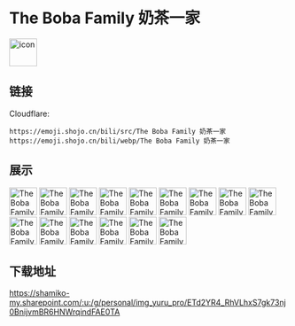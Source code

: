 # The Boba Family 奶茶一家
<img src="https://emoji.shojo.cn/bili/src/The Boba Family 奶茶一家/icon.png" width="50" height="50" alt="icon">

## 链接
Cloudflare:
```
https://emoji.shojo.cn/bili/src/The Boba Family 奶茶一家
https://emoji.shojo.cn/bili/webp/The Boba Family 奶茶一家
```
## 展示
<img src="https://emoji.shojo.cn/bili/src/The Boba Family 奶茶一家/The Boba Family 奶茶一家-星星眼.png" width="50" height="50" alt="The Boba Family 奶茶一家-星星眼">
<img src="https://emoji.shojo.cn/bili/src/The Boba Family 奶茶一家/The Boba Family 奶茶一家-抱抱.png" width="50" height="50" alt="The Boba Family 奶茶一家-抱抱">
<img src="https://emoji.shojo.cn/bili/src/The Boba Family 奶茶一家/The Boba Family 奶茶一家-爱.png" width="50" height="50" alt="The Boba Family 奶茶一家-爱">
<img src="https://emoji.shojo.cn/bili/src/The Boba Family 奶茶一家/The Boba Family 奶茶一家-哭哭.png" width="50" height="50" alt="The Boba Family 奶茶一家-哭哭">
<img src="https://emoji.shojo.cn/bili/src/The Boba Family 奶茶一家/The Boba Family 奶茶一家-晚安.png" width="50" height="50" alt="The Boba Family 奶茶一家-晚安">
<img src="https://emoji.shojo.cn/bili/src/The Boba Family 奶茶一家/The Boba Family 奶茶一家-哈哈哈.png" width="50" height="50" alt="The Boba Family 奶茶一家-哈哈哈">
<img src="https://emoji.shojo.cn/bili/src/The Boba Family 奶茶一家/The Boba Family 奶茶一家-惊.png" width="50" height="50" alt="The Boba Family 奶茶一家-惊">
<img src="https://emoji.shojo.cn/bili/src/The Boba Family 奶茶一家/The Boba Family 奶茶一家-摸摸.png" width="50" height="50" alt="The Boba Family 奶茶一家-摸摸">
<img src="https://emoji.shojo.cn/bili/src/The Boba Family 奶茶一家/The Boba Family 奶茶一家-加油.png" width="50" height="50" alt="The Boba Family 奶茶一家-加油">
<img src="https://emoji.shojo.cn/bili/src/The Boba Family 奶茶一家/The Boba Family 奶茶一家-打你.png" width="50" height="50" alt="The Boba Family 奶茶一家-打你">
<img src="https://emoji.shojo.cn/bili/src/The Boba Family 奶茶一家/The Boba Family 奶茶一家-呜呜.png" width="50" height="50" alt="The Boba Family 奶茶一家-呜呜">
<img src="https://emoji.shojo.cn/bili/src/The Boba Family 奶茶一家/The Boba Family 奶茶一家-乖巧.png" width="50" height="50" alt="The Boba Family 奶茶一家-乖巧">
<img src="https://emoji.shojo.cn/bili/src/The Boba Family 奶茶一家/The Boba Family 奶茶一家-好耶.png" width="50" height="50" alt="The Boba Family 奶茶一家-好耶">
<img src="https://emoji.shojo.cn/bili/src/The Boba Family 奶茶一家/The Boba Family 奶茶一家-耶.png" width="50" height="50" alt="The Boba Family 奶茶一家-耶">
<img src="https://emoji.shojo.cn/bili/src/The Boba Family 奶茶一家/The Boba Family 奶茶一家-哦.png" width="50" height="50" alt="The Boba Family 奶茶一家-哦">

## 下载地址

https://shamiko-my.sharepoint.com/:u:/g/personal/img_yuru_pro/ETd2YR4_RhVLhxS7gk73nj0BnijvmBR6HNWrqindFAE0TA